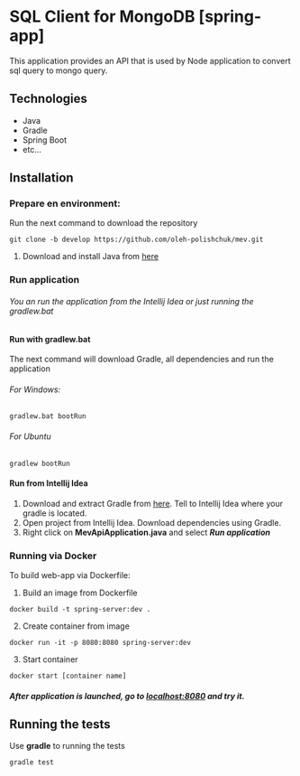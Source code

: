# SQL Client for MongoDB [spring-app]

This application provides an API that is used by Node application to convert sql query to mongo query.

## Technologies

* Java
* Gradle
* Spring Boot
* etc...

## Installation

### Prepare en environment:

Run the next command to download the repository

```
git clone -b develop https://github.com/oleh-polishchuk/mev.git
```

1. Download and install Java from [here](http://www.oracle.com/technetwork/java/javase/downloads/jdk8-downloads-2133151.html)

### Run application

###### You an run the application from the *Intellij Idea* or just running the *gradlew.bat*

#### Run with gradlew.bat

The next command will download Gradle, all dependencies and run the application

###### For Windows:

```
gradlew.bat bootRun
```

###### For Ubuntu

```
gradlew bootRun
```

#### Run from Intellij Idea

1. Download and extract Gradle from [here](https://services.gradle.org/distributions/gradle-3.4.1-bin.zip). Tell to Intellij Idea where your gradle is located.
1. Open project from Intellij Idea. Download dependencies using Gradle.
1. Right click on **MevApiApplication.java** and select _**Run application**_

### Running via Docker

To build web-app via Dockerfile:

1. Build an image from Dockerfile

```
docker build -t spring-server:dev .
```
2. Create container from image

```
docker run -it -p 8080:8080 spring-server:dev
```

3. Start container

```
docker start [container name]
```

##### After application is launched, go to [localhost:8080](http://localhost:8080/) and try it.

## Running the tests

Use **gradle** to running the tests

```
gradle test
```
